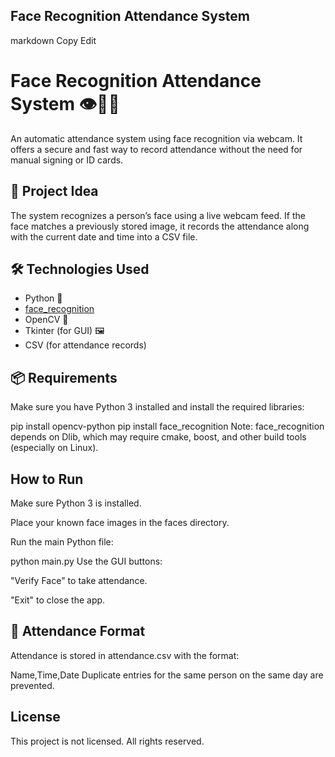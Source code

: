 ## Face Recognition Attendance System
markdown
Copy
Edit
# Face Recognition Attendance System 👁️🧑‍💼

An automatic attendance system using face recognition via webcam. It offers a secure and fast way to record attendance without the need for manual signing or ID cards.

## 🧠 Project Idea

The system recognizes a person’s face using a live webcam feed. If the face matches a previously stored image, it records the attendance along with the current date and time into a CSV file.

## 🛠️ Technologies Used

- Python 🐍
- [face_recognition](https://github.com/ageitgey/face_recognition)
- OpenCV 🎥
- Tkinter (for GUI) 🖼️
- CSV (for attendance records)

## 📦 Requirements

Make sure you have Python 3 installed and install the required libraries:


pip install opencv-python
pip install face_recognition
Note: face_recognition depends on Dlib, which may require cmake, boost, and other build tools (especially on Linux).

## How to Run
Make sure Python 3 is installed.

Place your known face images in the faces directory.

Run the main Python file:

python main.py
Use the GUI buttons:

"Verify Face" to take attendance.

"Exit" to close the app.

## 📝 Attendance Format
Attendance is stored in attendance.csv with the format:

Name,Time,Date
Duplicate entries for the same person on the same day are prevented.

## License

This project is not licensed. All rights reserved.

